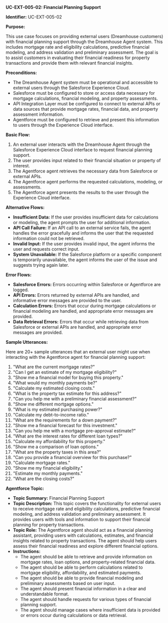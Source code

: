 **UC-EXT-005-02: Financial Planning Support**

**Identifier:** UC-EXT-005-02

**Purpose:**

This use case focuses on providing external users (Dreamhouse customers) with financial planning support through the Dreamhouse Agent system. This includes mortgage rate and eligibility calculations, predictive financial modeling, and address validation and preliminary assessment. The goal is to assist customers in evaluating their financial readiness for property transactions and provide them with relevant financial insights.

**Preconditions:**

- The Dreamhouse Agent system must be operational and accessible to external users through the Salesforce Experience Cloud.
- Salesforce must be configured to store or access data necessary for mortgage calculations, financial modeling, and property assessments.
- API Integration Layer must be configured to connect to external APIs or data sources that provide mortgage rates, financial data, and property assessment information.
- Agentforce must be configured to retrieve and present this information to users through the Experience Cloud interface.

**Basic Flow:**

1.  An external user interacts with the Dreamhouse Agent through the Salesforce Experience Cloud interface to request financial planning support.
2.  The user provides input related to their financial situation or property of interest.
3.  The Agentforce agent retrieves the necessary data from Salesforce or external APIs.
4.  The Agentforce agent performs the requested calculations, modeling, or assessments.
5.  The Agentforce agent presents the results to the user through the Experience Cloud interface.

**Alternative Flows:**

- **Insufficient Data:** If the user provides insufficient data for calculations or modeling, the agent prompts the user for additional information.
- **API Call Failure:** If an API call to an external service fails, the agent handles the error gracefully and informs the user that the requested information could not be retrieved.
- **Invalid Input:** If the user provides invalid input, the agent informs the user and requests correct input.
- **System Unavailable:** If the Salesforce platform or a specific component is temporarily unavailable, the agent informs the user of the issue and suggests trying again later.

**Error Flows:**

- **Salesforce Errors:** Errors occurring within Salesforce or Agentforce are logged.
- **API Errors:** Errors returned by external APIs are handled, and informative error messages are provided to the user.
- **Calculation Errors:** Errors that occur during mortgage calculations or financial modeling are handled, and appropriate error messages are provided.
- **Data Retrieval Errors:** Errors that occur while retrieving data from Salesforce or external APIs are handled, and appropriate error messages are provided.

**Sample Utterances:**

Here are 20+ sample utterances that an external user might use when interacting with the Agentforce agent for financial planning support:

1.  "What are the current mortgage rates?"
2.  "Can I get an estimate of my mortgage eligibility?"
3.  "Show me a financial model for buying this property."
4.  "What would my monthly payments be?"
5.  "Calculate my estimated closing costs."
6.  "What is the property tax estimate for this address?"
7.  "Can you help me with a preliminary financial assessment?"
8.  "Show me different mortgage options."
9.  "What is my estimated purchasing power?"
10. "Calculate my debt-to-income ratio."
11. "What are the requirements for a down payment?"
12. "Show me a financial forecast for this investment."
13. "Can you help me with a mortgage pre-approval estimate?"
14. "What are the interest rates for different loan types?"
15. "Calculate my affordability for this property."
16. "Show me a comparison of loan options."
17. "What are the property taxes in this area?"
18. "Can you provide a financial overview for this purchase?"
19. "Calculate mortgage rates."
20. "Show me my financial eligibility."
21. "Estimate my monthly payments."
22. "What are the closing costs?"

**Agentforce Topic:**

- **Topic Summary:** Financial Planning Support
- **Topic Description:** This topic covers the functionality for external users to receive mortgage rate and eligibility calculations, predictive financial modeling, and address validation and preliminary assessment. It provides users with tools and information to support their financial planning for property transactions.
- **Topic Role:** The Agentforce agent should act as a financial planning assistant, providing users with calculations, estimates, and financial insights related to property transactions. The agent should help users assess their financial readiness and explore different financial options.
- **Instructions:**
    - The agent should be able to retrieve and provide information on mortgage rates, loan options, and property-related financial data.
    - The agent should be able to perform calculations related to mortgage eligibility, affordability, and estimated payments.
    - The agent should be able to provide financial modeling and preliminary assessments based on user input.
    - The agent should present financial information in a clear and understandable format.
    - The agent should handle requests for various types of financial planning support.
    - The agent should manage cases where insufficient data is provided or errors occur during calculations or data retrieval.

